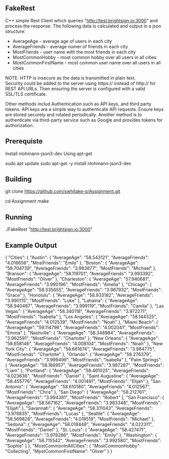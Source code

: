 ## FakeRest 

C++ simple Rest Client which queries "http://test.brightsign.io:3000" and process the response.  The following data
is calculated and output in a json structure:
-  AverageAge - average age of users in each city
-  AverageFriends - average numer of friends in each city
-  MostFriends - user name with the most friends in each city
-  MostCommonHobby - most common hobby over all users in all cities
-  MostCommonFirstName - most common user name over all users in all cities

NOTE:  HTTP is insecure as the data is transmitted in plain text.  
Security could be added to the server using https:// instead of http:// for REST API URLs. Then ensuring the server
is configured with a valid SSL/TLS certificate.

Other methods includ Authentication such as API keys, and third party tokens.  API keys are a simple way to authenticate API requests. Ensure keys are stored securely and rotated periodically. Another method is to authenticate via third-party service such as Google and provides tokens for authorization.


## Prerequiste

Install nlohmann-json3-dev Using apt-get

sudo apt update
sudo apt-get -y install nlohmann-json3-dev

## Building 

git clone https://github.com/swhitake-g/Assignment.git

cd Assignment
make

## Running

./FakeRest "http://test.brightsign.io:3000" 

## Example Output

{
  "Cities": {
    "Austin": {
      "AverageAge": "58.543121",
      "AverageFriends": "4.016656",
      "MostFriends": "Emily"
    },
    "Boston": {
      "AverageAge": "58.704739",
      "AverageFriends": "3.983877",
      "MostFriends": "Michael"
    },
    "Branson": {
      "AverageAge": "58.119701",
      "AverageFriends": "3.993392",
      "MostFriends": "Oliver"
    },
    "Charleston": {
      "AverageAge": "57.940681",
      "AverageFriends": "3.990196",
      "MostFriends": "Amelia"
    },
    "Chicago": {
      "AverageAge": "58.335655",
      "AverageFriends": "3.987932",
      "MostFriends": "Grace"
    },
    "Honolulu": {
      "AverageAge": "58.933182",
      "AverageFriends": "3.990115",
      "MostFriends": "Luke"
    },
    "Lahaina": {
      "AverageAge": "58.940487",
      "AverageFriends": "3.999119",
      "MostFriends": "Camila"
    },
    "Las Vegas": {
      "AverageAge": "58.340118",
      "AverageFriends": "3.972271",
      "MostFriends": "Isabella"
    },
    "Los Angeles": {
      "AverageAge": "58.144325",
      "AverageFriends": "4.012539",
      "MostFriends": "Noah"
    },
    "Miami Beach": {
      "AverageAge": "59.114796",
      "AverageFriends": "4.002041",
      "MostFriends": "Emma"
    },
    "Nashville": {
      "AverageAge": "58.348984",
      "AverageFriends": "3.962591",
      "MostFriends": "Charlotte"
    },
    "New Orleans": {
      "AverageAge": "58.658146",
      "AverageFriends": "4.008104",
      "MostFriends": "Noah"
    },
    "New York City": {
      "AverageAge": "58.661674",
      "AverageFriends": "3.984775",
      "MostFriends": "Charlotte"
    },
    "Orlando": {
      "AverageAge": "58.276379",
      "AverageFriends": "3.999499",
      "MostFriends": "Isabella"
    },
    "Palm Springs": {
      "AverageAge": "58.188957",
      "AverageFriends": "3.987287",
      "MostFriends": "Liam"
    },
    "Portland": {
      "AverageAge": "58.461025",
      "AverageFriends": "4.023636",
      "MostFriends": "Daniel"
    },
    "Saint Augustine": {
      "AverageAge": "58.455776",
      "AverageFriends": "4.001491",
      "MostFriends": "Elijah"
    },
    "San Antonio": {
      "AverageAge": "58.610180",
      "AverageFriends": "4.012567",
      "MostFriends": "Chris"
    },
    "San Diego": {
      "AverageAge": "58.212761",
      "AverageFriends": "3.994381",
      "MostFriends": "Robert"
    },
    "San Francisco": {
      "AverageAge": "58.567162",
      "AverageFriends": "3.983348",
      "MostFriends": "Elijah"
    },
    "Savannah": {
      "AverageAge": "58.311043",
      "AverageFriends": "3.976835",
      "MostFriends": "Lucas"
    },
    "Seattle": {
      "AverageAge": "58.569828",
      "AverageFriends": "4.019519",
      "MostFriends": "Michael"
    },
    "Sedona": {
      "AverageAge": "58.018448",
      "AverageFriends": "4.022311",
      "MostFriends": "Daniel"
    },
    "St. Louis": {
      "AverageAge": "58.427471",
      "AverageFriends": "3.978286",
      "MostFriends": "Emily"
    },
    "Washington": {
      "AverageAge": "58.715542",
      "AverageFriends": "3.992580",
      "MostFriends": "Sophie"
    }
  },
  "MostCommonInAllCities": {
    "MostCommonHobby": "Collecting",
    "MpstCommonFirstName": "Oliver"
  }
}

